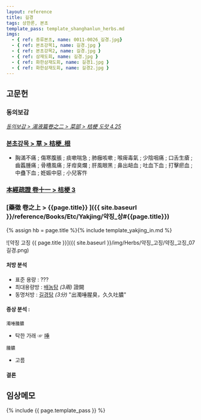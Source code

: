 ```yaml
---
layout: reference
title: 길경
tags: 상한론, 본초
template_pass: template_shanghanlun_herbs.md
imgs:
  - { ref: 증류본초, name: 0011-0026_길경.jpg}
  - { ref: 본초강목1, name: 길경.jpg }
  - { ref: 본초강목2, name: 길경.jpg }
  - { ref: 삼재도회, name: 길경.jpg }
  - { ref: 화한삼재도회, name: 길경1.jpg }
  - { ref: 화한삼재도회, name: 길경2.jpg }
---
```



## 고문헌

### 동의보감

_[동의보감 > 湯液篇卷之二 > 菜部 >  桔梗 도랏 4.25](https://mediclassics.kr/books/8/volume/21/#content_1007)_

### [본초강목 > 草 > 桔梗_根]()

* 胸滿不痛 ; 傷寒腹脹 ; 痰嗽喘急 ; 肺癰咳嗽 ; 喉痺毒氣 ; 少陰咽痛 ; 口舌生瘡 ; 齒䘌腫痛 ; 骨槽風痛 ; 牙疳臭爛 ; 肝風眼黑 ; 鼻出衄血 ; 吐血下血 ; 打擊瘀血 ; 中蠱下血 ; 姙娠中惡 ; 小兒客忤

### [本經疏證 卷十一 > 桔梗 3](https://mediclassics.kr/books/154/volume/11/#content_23)


### [藥徵 卷之上 > {{page.title}} ]({{ site.baseurl }}/reference/Books/Etc/Yakjing/약징_상#{{page.title}})

{% assign hb = page.title %}{% include template_yakjing_in.md %}

![약징 고징 {{ page.title }}]({{ site.baseurl }}/img/Herbs/약징_고징/약징_고징_07길경.png)

#### 처방 분석

* 표준 용량 : ???
* 최대용량방 : [배농탕]({{site.formulaurl}}/배농탕) _(3兩)_ 證闕
* 동명처방 : [길경탕]({{site.formulaurl}}/길경탕) _(3分)_ "出濁唾腥臭，久久吐膿"

#### 증상 분석 :

`濁唾腫膿`
* 탁한 가래 ☞ [唾]({{site.sympurl}}/타)

`腫膿`
* 고름


#### 결론



## 임상메모




{% include {{ page.template_pass }} %}
